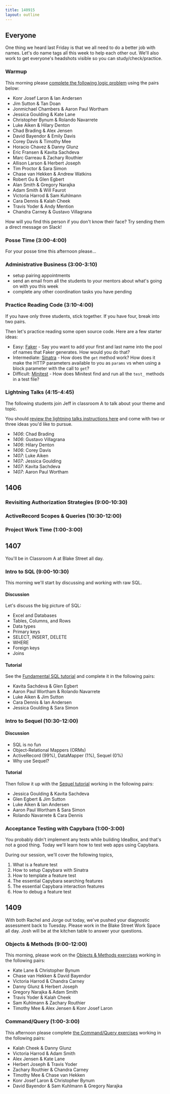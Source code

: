 ```yaml
---
title: 140915
layout: outline
---
```


## Everyone

One thing we heard last Friday is that we all need to do a better job with names.
Let's do name tags all this week to help each other out. We'll also work to get
everyone's headshots visible so you can study/check/practice.

### Warmup

This morning please [complete the following logic problem](http://cl.ly/0d1N3B3p0X0W)
using the pairs below:

* Konr Josef Laron & Ian Andersen
* Jim Sutton & Tan Doan
* Jonmichael Chambers & Aaron Paul Wortham
* Jessica Goulding & Kate Lane
* Christopher Bynum & Rolando Navarrete
* Luke Aiken & Hilary Denton
* Chad Brading & Alex Jensen
* David Bayendor & Emily Davis
* Corey Davis & Timothy Mee
* Horacio Chavez & Danny Glunz
* Eric Fransen & Kavita Sachdeva
* Marc Garreau & Zachary Routhier
* Allison Larson & Herbert Joseph
* Tim Proctor & Sara Simon
* Chase van Hekken & Andrew Watkins
* Robert Gu & Glen Egbert
* Alan Smith & Gregory Narajka
* Adam Smith & Will Faurot
* Victoria Harrod & Sam Kuhlmann
* Cara Dennis & Kalah Cheek
* Travis Yoder & Andy Mention
* Chandra Carney & Gustavo Villagrana

How will you find this person if you don't know their face? Try sending them
a direct message on Slack!

### Posse Time (3:00-4:00)

For your posse time this afternoon please...

### Administrative Business (3:00-3:10)

* setup pairing appointments
* send an email from all the students to your mentors about what's going on with
you this week
* complete any other coordination tasks you have pending

### Practice Reading Code (3:10-4:00)

If you have only three students, stick together. If you have four, break into
two pairs.

Then let's practice reading some open source code. Here are a few starter ideas:

* Easy: [Faker](https://github.com/stympy/faker) - Say you want to add your first
and last name into the pool of names that Faker generates. How would you do that?
* Intermediate: [Sinatra](https://github.com/sinatra/sinatra) - How does the `get` method work? How does it make the HTTP parameters available to you as `params` vs when
using a block parameter with the call to `get`?
* Difficult: [Minitest](https://github.com/seattlerb/minitest) - How does Minitest
find and run all the `test_` methods in a test file?

### Lightning Talks (4:15-4:45)

The following students join Jeff in classroom A to talk about your theme and topic.

You should [review the lightning talks instructions here](https://github.com/turingschool/lightning_talks) and come with two or
three ideas you'd like to pursue.

* _1406_: Chad Brading
* _1406_: Gustavo Villagrana
* _1406_: Hilary Denton
* _1406_: Corey Davis
* _1407_: Luke Aiken
* _1407_: Jessica Goulding
* _1407_: Kavita Sachdeva
* _1407_: Aaron Paul Wortham

## 1406

### Revisiting Authorization Strategies (9:00-10:30)

### ActiveRecord Scopes & Queries (10:30-12:00)

### Project Work Time (1:00-3:00)

## 1407

You'll be in Classroom A at Blake Street all day.

### Intro to SQL (9:00-10:30)

This morning we'll start by discussing and working with raw SQL.

#### Discussion

Let's discuss the big picture of SQL:

* Excel and Databases
* Tables, Columns, and Rows
* Data types
* Primary keys
* SELECT, INSERT, DELETE
* WHERE
* Foreign keys
* Joins

#### Tutorial

See the [Fundamental SQL tutorial](http://tutorials.jumpstartlab.com/topics/sql/fundamental_sql.html) and
complete it in the following pairs:

* Kavita Sachdeva & Glen Egbert
* Aaron Paul Wortham & Rolando Navarrete
* Luke Aiken & Jim Sutton
* Cara Dennis & Ian Andersen
* Jessica Goulding & Sara Simon

### Intro to Sequel (10:30-12:00)

#### Discussion

* SQL is no fun
* Object-Relational Mappers (ORMs)
* ActiveRecord (99%), DataMapper (1%), Sequel (0%)
* Why use Sequel?

#### Tutorial

Then follow it up with the [Sequel tutorial](http://tutorials.jumpstartlab.com/topics/sql/sequel.html) working in
the following pairs:

* Jessica Goulding & Kavita Sachdeva
* Glen Egbert & Jim Sutton
* Luke Aiken & Ian Andersen
* Aaron Paul Wortham & Sara Simon
* Rolando Navarrete & Cara Dennis

### Acceptance Testing with Capybara (1:00-3:00)

You probably didn't implement any tests while building IdeaBox, and that's not a
good thing. Today we'll learn how to test web apps using Capybara.

During our session, we'll cover the following topics,

1. What is a feature test
2. How to setup Capybara with Sinatra
3. How to template a feature test
4. The essential Capybara searching features
5. The essential Capybara interaction features
6. How to debug a feature test

## 1409

With both Rachel and Jorge out today, we've pushed your diagnostic assessment
back to Tuesday. Please work in the Blake Street Work Space all day. Josh will
be at the kitchen table to answer your questions.

### Objects & Methods (9:00-12:00)

This morning, please work on the [Objects & Methods
exercises](https://github.com/turingschool/ruby-exercises/tree/master/objects-and-methods)
working in the following pairs:

* Kate Lane & Christopher Bynum
* Chase van Hekken & David Bayendor
* Victoria Harrod & Chandra Carney
* Danny Glunz & Herbert Joseph
* Gregory Narajka & Adam Smith
* Travis Yoder & Kalah Cheek
* Sam Kuhlmann & Zachary Routhier
* Timothy Mee & Alex Jensen & Konr Josef Laron

### Command/Query (1:00-3:00)

This afternoon please complete [the Command/Query exercises](https://github.com/turingschool/ruby-exercises/tree/master/command-query)
working in the following pairs:

* Kalah Cheek & Danny Glunz
* Victoria Harrod & Adam Smith
* Alex Jensen & Kate Lane
* Herbert Joseph & Travis Yoder
* Zachary Routhier & Chandra Carney
* Timothy Mee & Chase van Hekken
* Konr Josef Laron & Christopher Bynum
* David Bayendor & Sam Kuhlmann & Gregory Narajka
